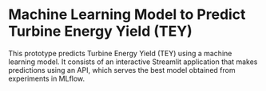 # Machine Learning Model to Predict Turbine Energy Yield (TEY)

This prototype predicts Turbine Energy Yield (TEY) using a machine learning model. It consists of an interactive Streamlit application that makes predictions using an API, which serves the best model obtained from experiments in MLflow.